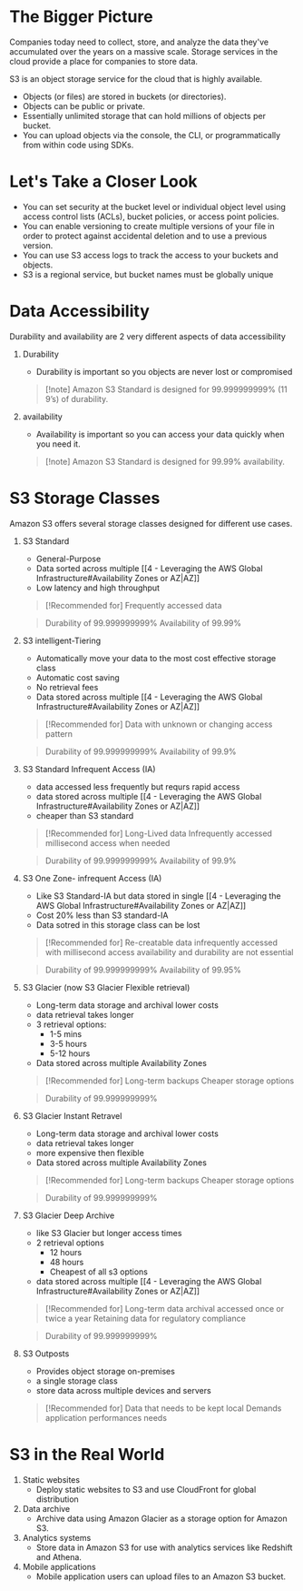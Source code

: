 # The Bigger Picture

Companies today need to collect, store, and analyze the data they've accumulated over the years on a massive scale. Storage services in the cloud provide a place for companies to store data.

S3 is an object storage service for the cloud that is highly available.
- Objects (or files) are stored in buckets (or directories).
- Objects can be public or private.
- Essentially unlimited storage that can hold millions of objects per bucket.
- You can upload objects via the console, the CLI, or programmatically from within code using SDKs.

# Let's Take a Closer Look

- You can set security at the bucket level or individual object level using access control lists (ACLs), bucket policies, or access point policies.
- You can enable versioning to create multiple versions of your file in order to protect against accidental deletion and to use a previous version.
- You can use S3 access logs to track the access to your buckets and objects.
- S3 is a regional service, but bucket names must be globally unique

# Data Accessibility

Durability and availability are 2 very different aspects of data accessibility
1. Durability
	- Durability is important so you objects are never lost or compromised

	> [!note] Amazon S3 Standard is designed for 99.999999999% (11 9’s) of durability.

2. availability
	- Availability is important so you can access your data quickly when you need it.

	> [!note] Amazon S3 Standard is designed for 99.99% availability.

# S3 Storage Classes

Amazon S3 offers several storage classes designed for different use cases.
 1. S3 Standard
	- General-Purpose
	- Data sorted across multiple [[4 - Leveraging the AWS Global Infrastructure#Availability Zones or AZ|AZ]]
	- Low latency and high throughput

	> [!Recommended for]
	> Frequently accessed data

	> Durability of 99.999999999%
	> Availability of 99.99%

 2. S3 intelligent-Tiering
	- Automatically move your data to the most cost effective storage class
	- Automatic cost saving
	- No retrieval fees
	- Data stored across multiple [[4 - Leveraging the AWS Global Infrastructure#Availability Zones or AZ|AZ]]

	> [!Recommended for]
	> Data with unknown or changing access pattern

	> Durability of 99.999999999%
	> Availability of 99.9%

 3. S3 Standard Infrequent Access (IA)
	- data accessed less frequently but requrs rapid access
	- data stored across multiple [[4 - Leveraging the AWS Global Infrastructure#Availability Zones or AZ|AZ]]
	- cheaper than S3 standard

 	> [!Recommended for]
 	> Long-Lived data
 	> Infrequently accessed
 	> millisecond access when needed

	> Durability of 99.999999999%
	> Availability of 99.9%

 4. S3 One Zone- infrequent Access (IA)
	- Like S3 Standard-IA but data stored in single [[4 - Leveraging the AWS Global Infrastructure#Availability Zones or AZ|AZ]]
	- Cost 20% less than S3 standard-IA
	- Data sotred in this storage class can be lost

	> [!Recommended for]
	> Re-creatable data
	> infrequently accessed with millisecond access
	> availability and durability are not essential

	> Durability of 99.999999999%
	> Availability of 99.95%

 5. S3 Glacier (now S3 Glacier Flexible retrieval)
	- Long-term data storage and archival lower costs
	- data retrieval takes longer
	- 3 retrieval options:
		- 1-5 mins
		- 3-5 hours
		- 5-12 hours
	- Data stored across multiple Availability Zones

	> [!Recommended for]
	> Long-term backups
	> Cheaper storage options

	> Durability of 99.999999999%

6. S3 Glacier Instant Retravel
	- Long-term data storage and archival lower costs
	- data retrieval takes longer
	- more expensive then flexible
	- Data stored across multiple Availability Zones

	> [!Recommended for]
	> Long-term backups
	> Cheaper storage options

	> Durability of 99.999999999%

 7. S3 Glacier Deep Archive
	 - like S3 Glacier but longer access times
	 - 2 retrieval options
		 - 12 hours
		 - 48 hours
		 - Cheapest of all s3 options
	 - data stored across multiple [[4 - Leveraging the AWS Global Infrastructure#Availability Zones or AZ|AZ]]

 	> [!Recommended for]
 	> Long-term data archival accessed once or twice a year
 	> Retaining data for regulatory compliance

	> Durability of 99.999999999%

 8. S3 Outposts
	- Provides object storage on-premises
	- a single storage class
	- store data across multiple devices and servers

	> [!Recommended for]
	> Data that needs to be kept local
	> Demands application performances needs

# S3 in the Real World

1. Static websites
	- Deploy static websites to S3 and use CloudFront for global distribution
2. Data archive
	- Archive data using Amazon Glacier as a storage option for Amazon S3.
3. Analytics systems
	- Store data in Amazon S3 for use with analytics services like Redshift and Athena.
4. Mobile applications
	- Mobile application users can upload files to an Amazon S3 bucket.